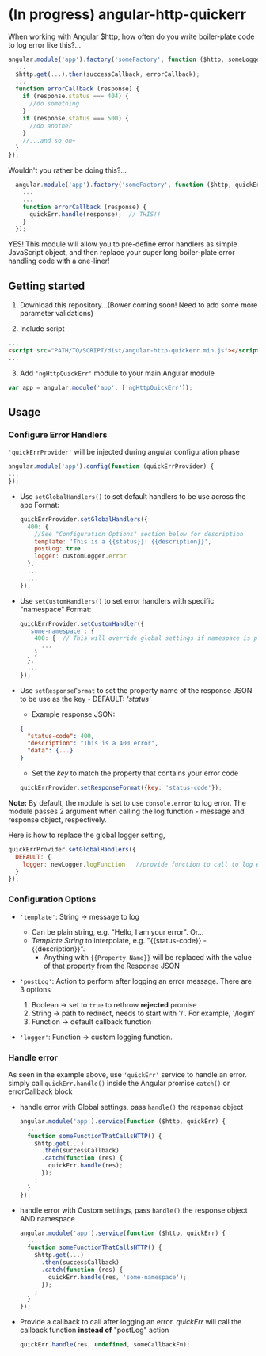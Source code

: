 # (In progress) angular-http-quickerr
When working with Angular $http, how often do you write boiler-plate code to log error like this?...
```javascript
angular.module('app').factory('someFactory', function ($http, someLogger) {
  ...
  $http.get(...).then(successCallback, errorCallback);
  ...
  function errorCallback (response) {
    if (response.status === 404) {
      //do something
    }
    if (response.status === 500) {
      //do another
    }
    //...and so on~
  }
});
```
Wouldn't you rather be doing this?...
```javascript
  angular.module('app').factory('someFactory', function ($http, quickErr) {
    ...
    ...
    function errorCallback (response) {
      quickErr.handle(response);  // THIS!!
    }
  });
```

YES! This module will allow you to pre-define error handlers as simple JavaScript object, and then replace your super long boiler-plate error handling code with a one-liner!

## Getting started

1) Download this repository...(Bower coming soon! Need to add some more parameter validations)

2) Include script
```html
...
<script src="PATH/TO/SCRIPT/dist/angular-http-quickerr.min.js"></script>
...
```

3) Add `'ngHttpQuickErr'` module to your main Angular module
```javascript
var app = angular.module('app', ['ngHttpQuickErr']);
```


## Usage
### Configure Error Handlers

`'quickErrProvider'` will be injected during angular configuration phase
```javascript
angular.module('app').config(function (quickErrProvider) {
...
});
```

- Use `setGlobalHandlers()` to set default handlers to be use across the app
  Format:
    ```javascript
    quickErrProvider.setGlobalHandlers({
      400: {
        //See "Configuration Options" section below for description
        template: 'This is a {{status}}: {{description}}',
        postLog: true
        logger: customLogger.error
      },
      ...
      ...
    });
    ```

- Use `setCustomHandlers()` to set error handlers with specific "namespace"
  Format:
    ```javascript
    quickErrProvider.setCustomHandler({
      'some-namespace': {
        400: {  // This will override global settings if namespace is provided during error handling
          ...
        }
      },
      ...
    });
    ```

- Use `setResponseFormat` to set the property name of the response JSON to be use as the key - DEFAULT: *'status'*
  -  Example response JSON:
    ```json
    {
      "status-code": 400,
      "description": "This is a 400 error",
      "data": {...}
    }
    ```
  -  Set the *key* to match the property that contains your error code
    ```javascript
    quickErrProvider.setResponseFormat({key: 'status-code'});
    ```

**Note:**
By default, the module is set to use `console.error` to log error. The module passes 2 argument when calling the log function - message and response object, respectively. 

Here is how to replace the global logger setting,
```javascript
quickErrProvider.setGlobalHandlers({
  DEFAULT: {
    logger: newLogger.logFunction   //provide function to call to log error
  }
});
```


### Configuration Options

- `'template'`: String -> message to log
  - Can be plain string, e.g. "Hello, I am your error". Or...
  - *Template String* to interpolate, e.g. "{{status-code}} - {{description}}". 
    - Anything with `{{Property Name}}` will be replaced with the value of that property from the Response JSON
  
- `'postLog'`: Action to perform after logging an error message. There are 3 options
  1. Boolean -> set to `true` to rethrow **rejected** promise
  2. String -> path to redirect, needs to start with '/'. For example, '/login'
  3. Function -> default callback function

- `'logger'`: Function -> custom logging function.


### Handle error

As seen in the example above, use `'quickErr'` service to handle an error. simply call `quickErr.handle()` inside the Angular promise `catch()` or errorCallback block

- handle error with Global settings, pass `handle()` the response object
    ```javascript
    angular.module('app').service(function ($http, quickErr) {
      ...
      function someFunctionThatCallsHTTP() {
        $http.get(...)
          .then(successCallback)
          .catch(function (res) {
            quickErr.handle(res);
          });
        ;
      }
    });
    ```

- handle error with Custom settings, pass `handle()` the response object AND namespace
    ```javascript
    angular.module('app').service(function ($http, quickErr) {
      ...
      function someFunctionThatCallsHTTP() {
        $http.get(...)
          .then(successCallback)
          .catch(function (res) {
            quickErr.handle(res, 'some-namespace');
          });
        ;
      }
    });
    ```

- Provide a callback to call after logging an error. *quickErr* will call the callback function **instead of** "postLog" action
    ```javascript
    quickErr.handle(res, undefined, someCallbackFn);
    ```
